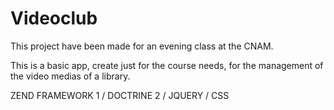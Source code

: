 Videoclub
=========

This project have been made for an evening class at the CNAM.

This is a basic app, create just for the course needs, for the management of the video medias of a library.

ZEND FRAMEWORK 1 / DOCTRINE 2 / JQUERY / CSS

